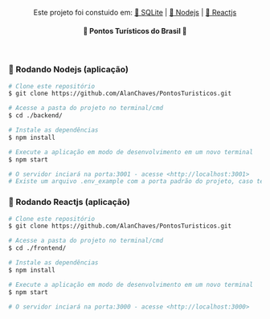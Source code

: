 <p align="center">Este projeto foi constuido em: <a href="https://sqlite.org/">🔗 SQLite</a> | <a href="https://nodejs.org/pt-br/">🔗 Nodejs</a> | <a href="https://pt-br.reactjs.org/">🔗 Reactjs</a></p>

<h4 align="center"> 
	🚧  Pontos Turísticos do Brasil  🚧
</h4><br/>

### 🎲 Rodando Nodejs (aplicação)

```bash
# Clone este repositório
$ git clone https://github.com/AlanChaves/PontosTuristicos.git

# Acesse a pasta do projeto no terminal/cmd
$ cd ./backend/

# Instale as dependências
$ npm install

# Execute a aplicação em modo de desenvolvimento em um novo terminal
$ npm start

# O servidor inciará na porta:3001 - acesse <http://localhost:3001>
# Existe um arquivo .env_example com a porta padrão do projeto, caso tenha necessidade copie o arquivo e cole como .env e coloque o valor da porta desejada
```

### 🎲 Rodando Reactjs (aplicação)

```bash
# Clone este repositório
$ git clone https://github.com/AlanChaves/PontosTuristicos.git

# Acesse a pasta do projeto no terminal/cmd
$ cd ./frontend/

# Instale as dependências
$ npm install

# Execute a aplicação em modo de desenvolvimento em um novo terminal
$ npm start

# O servidor inciará na porta:3000 - acesse <http://localhost:3000>
```
